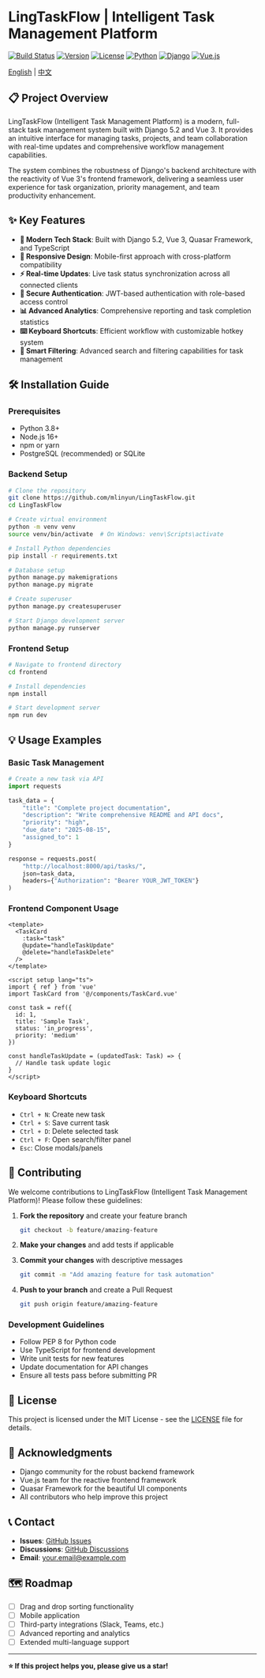 # LingTaskFlow | Intelligent Task Management Platform

[![Build Status](https://img.shields.io/badge/build-passing-brightgreen.svg)](https://github.com/yourusername/LingTaskFlow)
[![Version](https://img.shields.io/badge/version-1.0.0-blue.svg)](https://github.com/yourusername/LingTaskFlow/releases)
[![License](https://img.shields.io/badge/license-MIT-green.svg)](LICENSE)
[![Python](https://img.shields.io/badge/python-3.8+-blue.svg)](https://www.python.org/)
[![Django](https://img.shields.io/badge/django-5.2-green.svg)](https://www.djangoproject.com/)
[![Vue.js](https://img.shields.io/badge/vue.js-3.0-green.svg)](https://vuejs.org/)

[English](README_EN.md) | [中文](README.md)

## 📋 Project Overview

LingTaskFlow (Intelligent Task Management Platform) is a modern, full-stack task management system built with Django 5.2
and Vue 3. It provides an intuitive interface for managing tasks, projects, and team collaboration with real-time
updates and comprehensive workflow management capabilities.

The system combines the robustness of Django's backend architecture with the reactivity of Vue 3's frontend framework,
delivering a seamless user experience for task organization, priority management, and team productivity enhancement.

## ✨ Key Features

- **🚀 Modern Tech Stack**: Built with Django 5.2, Vue 3, Quasar Framework, and TypeScript
- **📱 Responsive Design**: Mobile-first approach with cross-platform compatibility
- **⚡ Real-time Updates**: Live task status synchronization across all connected clients
- **🔐 Secure Authentication**: JWT-based authentication with role-based access control
- **📊 Advanced Analytics**: Comprehensive reporting and task completion statistics
- **⌨️ Keyboard Shortcuts**: Efficient workflow with customizable hotkey system
- **🎯 Smart Filtering**: Advanced search and filtering capabilities for task management

## 🛠️ Installation Guide

### Prerequisites

- Python 3.8+
- Node.js 16+
- npm or yarn
- PostgreSQL (recommended) or SQLite

### Backend Setup

```bash
# Clone the repository
git clone https://github.com/mlinyun/LingTaskFlow.git
cd LingTaskFlow

# Create virtual environment
python -m venv venv
source venv/bin/activate  # On Windows: venv\Scripts\activate

# Install Python dependencies
pip install -r requirements.txt

# Database setup
python manage.py makemigrations
python manage.py migrate

# Create superuser
python manage.py createsuperuser

# Start Django development server
python manage.py runserver
```

### Frontend Setup

```bash
# Navigate to frontend directory
cd frontend

# Install dependencies
npm install

# Start development server
npm run dev
```

## 💡 Usage Examples

### Basic Task Management

```python
# Create a new task via API
import requests

task_data = {
    "title": "Complete project documentation",
    "description": "Write comprehensive README and API docs",
    "priority": "high",
    "due_date": "2025-08-15",
    "assigned_to": 1
}

response = requests.post(
    "http://localhost:8000/api/tasks/",
    json=task_data,
    headers={"Authorization": "Bearer YOUR_JWT_TOKEN"}
)
```

### Frontend Component Usage

```vue
<template>
  <TaskCard 
    :task="task" 
    @update="handleTaskUpdate"
    @delete="handleTaskDelete"
  />
</template>

<script setup lang="ts">
import { ref } from 'vue'
import TaskCard from '@/components/TaskCard.vue'

const task = ref({
  id: 1,
  title: 'Sample Task',
  status: 'in_progress',
  priority: 'medium'
})

const handleTaskUpdate = (updatedTask: Task) => {
  // Handle task update logic
}
</script>
```

### Keyboard Shortcuts

- `Ctrl + N`: Create new task
- `Ctrl + S`: Save current task
- `Ctrl + D`: Delete selected task
- `Ctrl + F`: Open search/filter panel
- `Esc`: Close modals/panels

## 🤝 Contributing

We welcome contributions to LingTaskFlow (Intelligent Task Management Platform)! Please follow these guidelines:

1. **Fork the repository** and create your feature branch
   ```bash
   git checkout -b feature/amazing-feature
   ```

2. **Make your changes** and add tests if applicable

3. **Commit your changes** with descriptive messages
   ```bash
   git commit -m "Add amazing feature for task automation"
   ```

4. **Push to your branch** and create a Pull Request
   ```bash
   git push origin feature/amazing-feature
   ```

### Development Guidelines

- Follow PEP 8 for Python code
- Use TypeScript for frontend development
- Write unit tests for new features
- Update documentation for API changes
- Ensure all tests pass before submitting PR

## 📄 License

This project is licensed under the MIT License - see the [LICENSE](LICENSE) file for details.

## 🙏 Acknowledgments

- Django community for the robust backend framework
- Vue.js team for the reactive frontend framework
- Quasar Framework for the beautiful UI components
- All contributors who help improve this project

## 📞 Contact

- **Issues**: [GitHub Issues](https://github.com/mlinyun/LingTaskFlow/issues)
- **Discussions**: [GitHub Discussions](https://github.com/mlinyun/LingTaskFlow/discussions)
- **Email**: your.email@example.com

## 🗺️ Roadmap

- [ ] Drag and drop sorting functionality
- [ ] Mobile application
- [ ] Third-party integrations (Slack, Teams, etc.)
- [ ] Advanced reporting and analytics
- [ ] Extended multi-language support

---

**⭐ If this project helps you, please give us a star!**